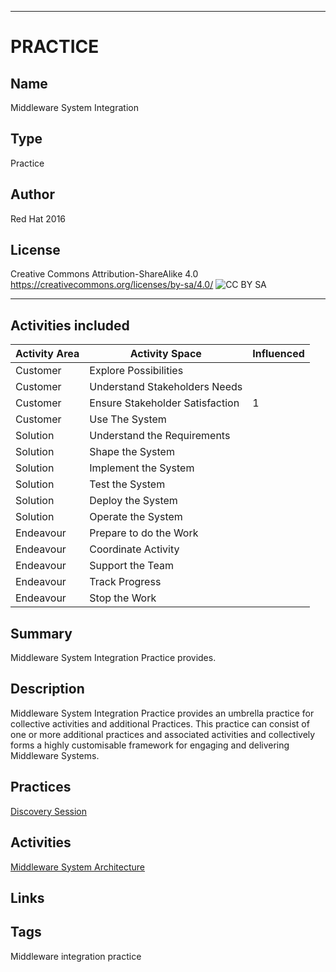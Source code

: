 ----------
# PRACTICE
## Name
Middleware System Integration
## Type
Practice
## Author
Red Hat 2016
## License
Creative Commons Attribution-ShareAlike 4.0
https://creativecommons.org/licenses/by-sa/4.0/
![CC BY SA](https://licensebuttons.net/l/by-sa/3.0/88x31.png)

----------

## Activities included
| Activity Area | Activity Space | Influenced |
|---------------|----------------|------------|
|Customer|Explore Possibilities||
|Customer|Understand Stakeholders Needs||
|Customer|Ensure Stakeholder Satisfaction|1|
|Customer|Use The System||
|Solution|Understand the Requirements||
|Solution|Shape the System||
|Solution|Implement the System||
|Solution|Test the System||
|Solution|Deploy the System||
|Solution|Operate the System||
|Endeavour|Prepare to do the Work||
|Endeavour|Coordinate Activity||
|Endeavour|Support the Team||
|Endeavour|Track Progress||
|Endeavour|Stop the Work||


## Summary
Middleware System Integration Practice provides. 

## Description
Middleware System Integration Practice provides an umbrella practice for collective activities and additional Practices.
This practice can consist of one or more additional practices and associated activities and collectively forms a highly customisable framework
for engaging and delivering Middleware Systems.

## Practices
[Discovery Session](https://github.com/SEMAT-Exists-Org/content-practices/blob/master/discovery-session.md)

## Activities
[Middleware System Architecture](https://github.com/SEMAT-Exists-Org/content-activities/blob/master/middleware-system-arachitecture.md)

## Links


## Tags
Middleware integration practice
